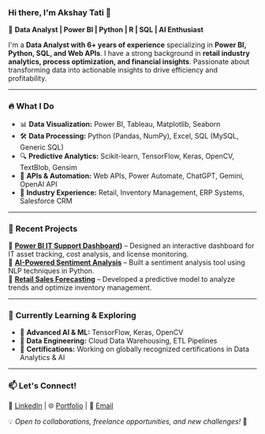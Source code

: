 ### Hi there, I'm Akshay Tati 👋

🚀 **Data Analyst | Power BI | Python | R | SQL | AI Enthusiast**

I'm a **Data Analyst with 6+ years of experience** specializing in **Power BI, Python, SQL, and Web APIs**. I have a strong background in **retail industry analytics, process optimization, and financial insights**. Passionate about transforming data into actionable insights to drive efficiency and profitability.

---

### 🔥 **What I Do**
- 📊 **Data Visualization:** Power BI, Tableau, Matplotlib, Seaborn
- 🛠️ **Data Processing:** Python (Pandas, NumPy), Excel, SQL (MySQL, Generic SQL)
- 🔍 **Predictive Analytics:** Scikit-learn, TensorFlow, Keras, OpenCV, TextBlob, Gensim
- 🔗 **APIs & Automation:** Web APIs, Power Automate, ChatGPT, Gemini, OpenAI API
- 🏢 **Industry Experience:** Retail, Inventory Management, ERP Systems, Salesforce CRM

---

### 🌟 **Recent Projects**
📌 **[Power BI IT Support Dashboard](https://github.com/yourusername/project-link))** – Designed an interactive dashboard for IT asset tracking, cost analysis, and license monitoring.  
📌 **[AI-Powered Sentiment Analysis](https://github.com/yourusername/project-link)** – Built a sentiment analysis tool using NLP techniques in Python.  
📌 **[Retail Sales Forecasting](https://github.com/yourusername/project-link)** – Developed a predictive model to analyze trends and optimize inventory management.

---

### 🎯 **Currently Learning & Exploring**
- 🤖 **Advanced AI & ML:** TensorFlow, Keras, OpenCV
- 📡 **Data Engineering:** Cloud Data Warehousing, ETL Pipelines
- 📝 **Certifications:** Working on globally recognized certifications in Data Analytics & AI

---

### 📫 **Let's Connect!**
🔗 [LinkedIn](https://www.linkedin.com/in/akshay-tati-474a56133)  |  🌐 [Portfolio](https://yourwebsite.com)  |  📩 [Email](mailto:your.email@example.com)

💡 *Open to collaborations, freelance opportunities, and new challenges!* 🚀
